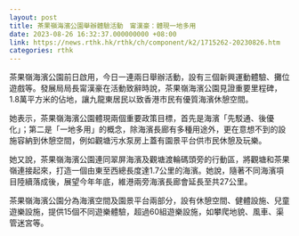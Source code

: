 ```yaml
---
layout: post
title: 茶果嶺海濱公園舉辦體驗活動　甯漢豪：體現一地多用
date: 2023-08-26 16:32:37.000000000 +08:00
link: https://news.rthk.hk/rthk/ch/component/k2/1715262-20230826.htm
categories: rthk
---
```


茶果嶺海濱公園前日啟用，今日一連兩日舉辦活動，設有三個新興運動體驗、攤位遊戲等。發展局局長甯漢豪在活動致辭時說，茶果嶺海濱公園見證重要里程碑，1.8萬平方米的佔地，讓九龍東居民以致香港市民有優質海濱休憩空間。

她表示，茶果嶺海濱公園體現兩個重要政策目標，首先是海濱「先駁通、後優化」；第二是「一地多用」的概念，除海濱長廊有多種用途外，更在意想不到的設施容納到休憩空間，例如觀塘污水泵房上蓋有園景平台供市民休憩及玩樂。

她又說，茶果嶺海濱公園連同翠屏海濱及觀塘渡輪碼頭旁的行動區，將觀塘和茶果嶺連接起來，打造一個由東至西總長度達1.7公里的海濱。她說，隨著不同海濱項目陸續落成後，展望今年年底，維港兩旁海濱長廊會延長至共27公里。

茶果嶺海濱公園分為海濱空間及園景平台兩部分，設有休憩空間、健體設施、兒童遊樂設施，提供15個不同遊樂體驗，超過60組遊樂設施，如攀爬地貌、風車、渠管迷宮等。
